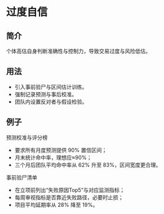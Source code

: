# 过度自信

## 简介
个体高估自身判断准确性与控制力，导致交易过度与风险低估。

## 用法
- 引入事前验尸与区间估计训练。
- 强制记录预测与事后校准。
- 团队内设置反对者与假设检验。

## 例子
预测校准与评分榜

- 要求所有月度预测提供 90% 置信区间；
- 月末统计命中率，理想应≈90%；
- 三个月后团队平均命中率从 62% 升至 83%，区间宽度更合理。

事前验尸清单

- 在立项前列出“失败原因Top5”与对应监测指标；
- 每周审视指标是否靠近失败路径，必要时止损；
- 项目平均延期率从 28% 降至 19%。
